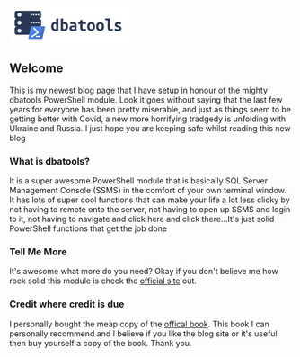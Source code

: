 ![dbatools blog preview](/assets/img/dbatools-logo-1.png)

## Welcome
This is my newest blog page that I have setup in honour of the mighty dbatools PowerShell module. Look it goes without saying that the last few years for everyone has been pretty miserable, and just as things seem to be getting better with Covid, a new more horrifying tradgedy is unfolding with Ukraine and Russia. I just hope you are keeping safe whilst reading this new blog

### What is dbatools?
It is a super awesome PowerShell module that is basically SQL Server Management Console (SSMS) in the comfort of your own terminal window. It has lots of super cool functions that can make your life a lot less clicky by not having to remote onto the server, not having to open up SSMS and login to it, not having to navigate and click here and click there...It's just solid PowerShell functions that get the job done

### Tell Me More
It's awesome what more do you need? Okay if you don't believe me how rock solid this module is check the [official site](https://dbatools.io/) out.

### Credit where credit is due
I personally bought the meap copy of the [offical book](https://www.manning.com/books/learn-dbatools-in-a-month-of-lunches). This book I can personally recommend and I believe if you like the blog site or it's useful then buy yourself a copy of the book. Thank you.
